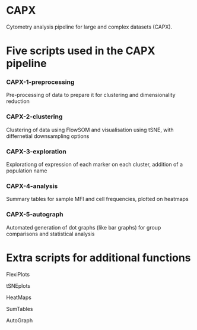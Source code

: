 # CAPX
Cytometry analysis pipeline for large and complex datasets (CAPX).




# Five scripts used in the CAPX pipeline

### CAPX-1-preprocessing

Pre-processing of data to prepare it for clustering and dimensionality reduction

### CAPX-2-clustering

Clustering of data using FlowSOM and visualisation using tSNE, with differnetial downsampling options

### CAPX-3-exploration

Explorationg of expression of each marker on each cluster, addition of a population name

### CAPX-4-analysis

Summary tables for sample MFI and cell frequencies, plotted on heatmaps

### CAPX-5-autograph

Automated generation of dot graphs (like bar graphs) for group comparisons and statistical analysis



# Extra scripts for additional functions

FlexiPlots

tSNEplots

HeatMaps

SumTables

AutoGraph

